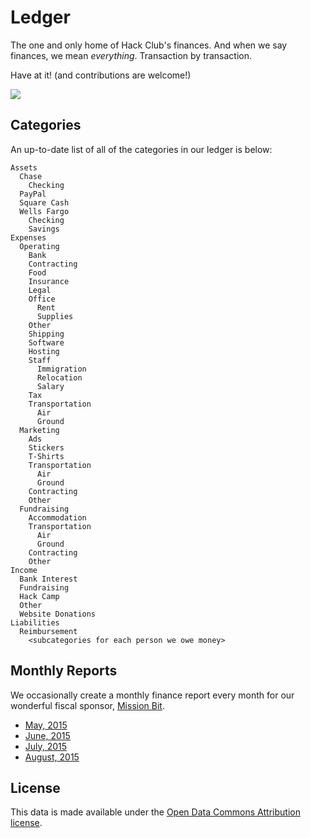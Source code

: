 # Ledger

The one and only home of Hack Club's finances. And when we say finances, we mean _everything_. Transaction by transaction.

Have at it! (and contributions are welcome!)

![](http://i.imgur.com/T6VD4Lp.gif)

## Categories

An up-to-date list of all of the categories in our ledger is below:

```
Assets
  Chase
    Checking
  PayPal
  Square Cash
  Wells Fargo
    Checking
    Savings
Expenses
  Operating
    Bank
    Contracting
    Food
    Insurance
    Legal
    Office
      Rent
      Supplies
    Other
    Shipping
    Software
    Hosting
    Staff
      Immigration
      Relocation
      Salary
    Tax
    Transportation
      Air
      Ground
  Marketing
    Ads
    Stickers
    T-Shirts
    Transportation
      Air
      Ground
    Contracting
    Other
  Fundraising
    Accommodation
    Transportation
      Air
      Ground
    Contracting
    Other
Income
  Bank Interest
  Fundraising
  Hack Camp
  Other
  Website Donations
Liabilities
  Reimbursement
    <subcategories for each person we owe money>
```

## Monthly Reports

We occasionally create a monthly finance report every month for our wonderful fiscal sponsor, [Mission Bit](http://www.missionbit.com/).

- [May, 2015](monthly_reports/15_05.csv)
- [June, 2015](monthly_reports/15_06.csv)
- [July, 2015](monthly_reports/15_07.csv)
- [August, 2015](monthly_reports/15_08.csv)

## License

This data is made available under the [Open Data Commons Attribution license](LICENSE).
